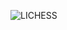 ![LICHESS](https://img.shields.io/badge/-blitz%3A%202067-black?style=plastic&logo=lichess&label=elib&labelColor=black&color=gray)
